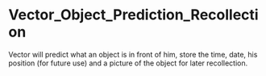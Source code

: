 # Vector_Object_Prediction_Recollection
Vector will predict what an object is in front of him, store the time, date, his position (for future use) and a picture of the object for later recollection.
